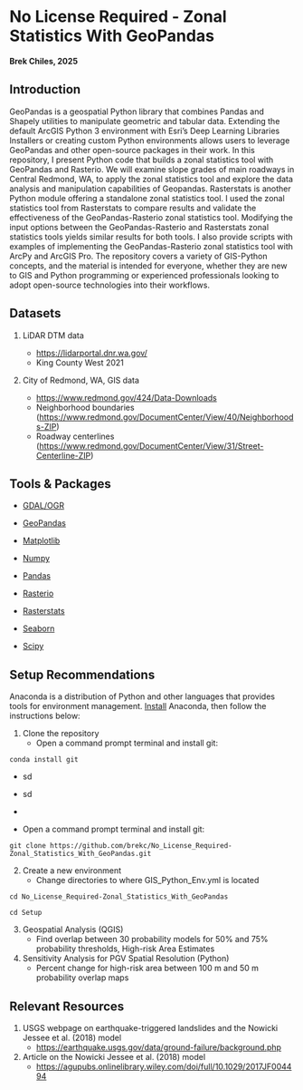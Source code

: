 
# No License Required - Zonal Statistics With GeoPandas 

**Brek Chiles, 2025**

## Introduction

  GeoPandas is a geospatial Python library that combines Pandas and Shapely utilities to manipulate geometric and tabular data. Extending the default ArcGIS Python 3 environment with Esri’s Deep Learning Libraries Installers or creating custom Python environments allows users to leverage GeoPandas and other open-source packages in their work. In this repository, I present Python code that builds a zonal statistics tool with GeoPandas and Rasterio. We will examine slope grades of main roadways in Central Redmond, WA, to apply the zonal statistics tool and explore the data analysis and manipulation capabilities of Geopandas. Rasterstats is another Python module offering a standalone zonal statistics tool. I used the zonal statistics tool from Rasterstats to compare results and validate the effectiveness of the GeoPandas-Rasterio zonal statistics tool. Modifying the input options between the GeoPandas-Rasterio and Rasterstats zonal statistics tools yields similar results for both tools. I also provide scripts with examples of implementing the GeoPandas-Rasterio zonal statistics tool with ArcPy and ArcGIS Pro. The repository covers a variety of GIS-Python concepts, and the material is intended for everyone, whether they are new to GIS and Python programming or experienced professionals looking to adopt open-source technologies into their workflows.
  
## Datasets

1. LiDAR DTM data
   - https://lidarportal.dnr.wa.gov/
   - King County West 2021
      
2. City of Redmond, WA, GIS data
   - https://www.redmond.gov/424/Data-Downloads
   - Neighborhood boundaries (https://www.redmond.gov/DocumentCenter/View/40/Neighborhoods-ZIP)
   - Roadway centerlines (https://www.redmond.gov/DocumentCenter/View/31/Street-Centerline-ZIP)
   

## Tools & Packages
* [GDAL/OGR](https://gdal.org/)
  
* [GeoPandas](https://geopandas.org/)
  
* [Matplotlib](https://matplotlib.org/)
  
* [Numpy](https://numpy.org/)
  
* [Pandas](https://pandas.pydata.org/)
  
* [Rasterio](https://rasterio.readthedocs.io/)
  
* [Rasterstats](https://pythonhosted.org/rasterstats/)
  
* [Seaborn](https://seaborn.pydata.org/)
  
* [Scipy](https://scipy.org/)

## Setup Recommendations

Anaconda is a distribution of Python and other languages that provides tools for environment management. [Install](https://www.anaconda.com/) Anaconda, then follow the instructions below:

1. Clone the repository
   - Open a command prompt terminal and install git:
```
conda install git

```
   -    sd
   -    sd
   -    


   - Open a command prompt terminal and install git:
```
git clone https://github.com/brekc/No_License_Required-Zonal_Statistics_With_GeoPandas.git

```

2. Create a new environment
   - Change directories to where GIS_Python_Env.yml is located
```
cd No_License_Required-Zonal_Statistics_With_GeoPandas

```

```
cd Setup

```
3. Geospatial Analysis (QGIS)
   - Find overlap between 30 probability models for 50% and 75% probability thresholds, High-risk Area Estimates
4. Sensitivity Analysis for PGV Spatial Resolution (Python)
   - Percent change for high-risk area between 100 m and 50 m probability overlap maps

## Relevant Resources
1. USGS webpage on earthquake-triggered landslides and the Nowicki Jessee et al. (2018) model 
   - https://earthquake.usgs.gov/data/ground-failure/background.php
2. Article on the Nowicki Jessee et al. (2018) model
   - https://agupubs.onlinelibrary.wiley.com/doi/full/10.1029/2017JF004494
